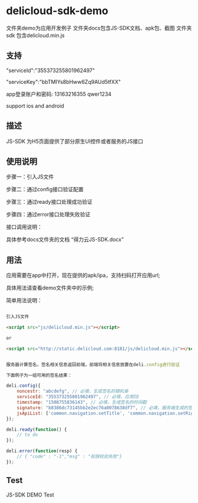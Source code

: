 # delicloud-sdk-demo

文件夹demo为应用开发例子
文件夹docs包含JS-SDK文档、apk包、截图
文件夹sdk 包含delicloud.min.js 

## 支持

"serviceId":"355373255801962497"

"serviceKey":"bbTMIYs8bHww6Zq9AUd5tfXX"
 
app登录账户和密码: 13163216355 qwer1234

support ios and android

## 描述

JS-SDK 为H5页面提供了部分原生UI控件或者服务的JS接口

## 使用说明

步骤一：引入JS文件

步骤二：通过config接口验证配置

步骤三：通过ready接口处理成功验证

步骤四：通过error接口处理失败验证

接口调用说明：

具体参考docs文件夹的文档 “得力云JS-SDK.docx”


## 用法

应用需要在app中打开，现在提供的apk/ipa，支持扫码打开应用url;

具体用法请查看demo文件夹中的示例;

简单用法说明：

```html

引入JS文件

<script src="js/delicloud.min.js"></script>

or

<script src="http://static.delicloud.com:8181/js/delicloud.min.js"></script>

```

```js

服务器计算签名，签名相关信息返回前端，前端将相关信息放置在deli.config进行验证

下面例子为一组可用的签名结果：

deli.config({
    noncestr: "abcdefg", // 必填，生成签名的随机串
    serviceId: "355373255801962497", // 必填，应用ID
    timestamp: "1508755836143", // 必填，生成签名的时间戳
    signature: "b8386dc73145bb2e2ec76a0078638df7", // 必填，服务端生成的签名
    jsApiList: ['common.navigation.setTitle', 'common.navigation.setRight', 'common.navigation.close', 'common.image.upload', 'common.image.preview', 'common.location.open', 'common.location.get', 'common.message.share', 'common.phone.vibrate', 'common.connection.getNetworkType', 'common.phone.getUUID', 'common.phone.getInterface', 'app.device.bind', 'app.user.telephoneCall', 'app.user.chatOpen', 'app.user.select', 'app.department.select'] // 必填，需要使用的jsapi列表
});

deli.ready(function() {
    // to do
});

deli.error(function(resp) {
    // { "code" : "-1","msg" : "权限校验失败"}
});

```
## Test

JS-SDK DEMO Test
